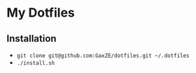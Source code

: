 My Dotfiles
===========

## Installation
- `git clone git@github.com:GaxZE/dotfiles.git ~/.dotfiles`
- `./install.sh`
